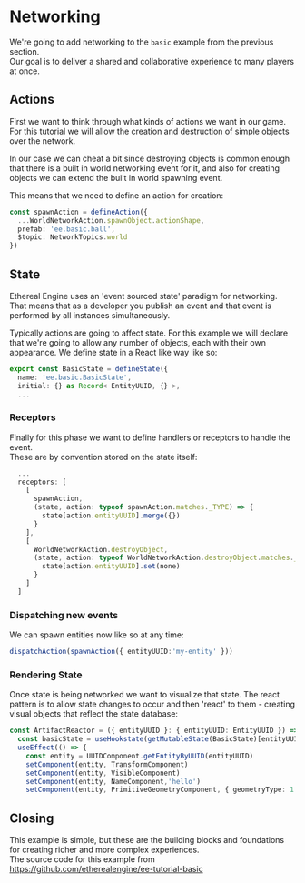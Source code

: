 # Networking
We're going to add networking to the `basic` example from the previous section.  
Our goal is to deliver a shared and collaborative experience to many players at once.

## Actions
First we want to think through what kinds of actions we want in our game.  
For this tutorial we will allow the creation and destruction of simple objects over the network.

In our case we can cheat a bit since destroying objects is common enough that there is a built in world networking event for it, and also for creating objects we can extend the built in world spawning event.  

This means that we need to define an action for creation:
```ts
const spawnAction = defineAction({
  ...WorldNetworkAction.spawnObject.actionShape,
  prefab: 'ee.basic.ball',
  $topic: NetworkTopics.world
})
```

## State
Ethereal Engine uses an 'event sourced state' paradigm for networking. That means that as a developer you publish an event and that event is performed by all instances simultaneously.

Typically actions are going to affect state. For this example we will declare that we're going to allow any number of objects, each with their own appearance. We define state in a React like way like so:

```ts
export const BasicState = defineState({
  name: 'ee.basic.BasicState',
  initial: {} as Record< EntityUUID, {} >,
  ...
```

### Receptors
Finally for this phase we want to define handlers or receptors to handle the event.   
These are by convention stored on the state itself:
```ts
  ...
  receptors: [
    [
      spawnAction,
      (state, action: typeof spawnAction.matches._TYPE) => {
        state[action.entityUUID].merge({})
      }
    ],
    [
      WorldNetworkAction.destroyObject,
      (state, action: typeof WorldNetworkAction.destroyObject.matches._TYPE) => {
        state[action.entityUUID].set(none)
      }
    ]
  ]
```

### Dispatching new events
We can spawn entities now like so at any time:

```ts
dispatchAction(spawnAction({ entityUUID:'my-entity' }))
```

### Rendering State

Once state is being networked we want to visualize that state. The react pattern is to allow state changes to occur and then 'react' to them - creating visual objects that reflect the state database:

```ts
const ArtifactReactor = ({ entityUUID }: { entityUUID: EntityUUID }) => {
  const basicState = useHookstate(getMutableState(BasicState)[entityUUID])
  useEffect(() => {
    const entity = UUIDComponent.getEntityByUUID(entityUUID)
    setComponent(entity, TransformComponent)
    setComponent(entity, VisibleComponent)
    setComponent(entity, NameComponent,'hello')
    setComponent(entity, PrimitiveGeometryComponent, { geometryType: 1 })
```

## Closing
This example is simple, but these are the building blocks and foundations for creating richer and more complex experiences.  
The source code for this example from https://github.com/etherealengine/ee-tutorial-basic

